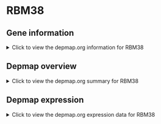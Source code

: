 <h1>RBM38</h1>

<h2>Gene information</h2>
<details>
  <summary>Click to view the depmap.org information for RBM38</summary>
  <iframe src="https://depmap.org/portal/gene/RBM38?tab=about" style="border:none;width:100%;height:800px"></iframe>
</details>

<h2>Depmap overview</h2>
<details>
  <summary>Click to view the depmap.org summary for RBM38</summary>
  <iframe src="https://depmap.org/portal/gene/RBM38?tab=overview" style="border:none;width:100%;height:800px"></iframe>
</details>

<h2>Depmap expression</h2>
<details>
  <summary>Click to view the depmap.org expression data for RBM38</summary>
  <iframe src="https://depmap.org/portal/gene/RBM38?tab=characterization" style="border:none;width:100%;height:800px"></iframe>
</details>


<!--
<h2>Reactome Pathway diagram</h2>
PNAME
-->


